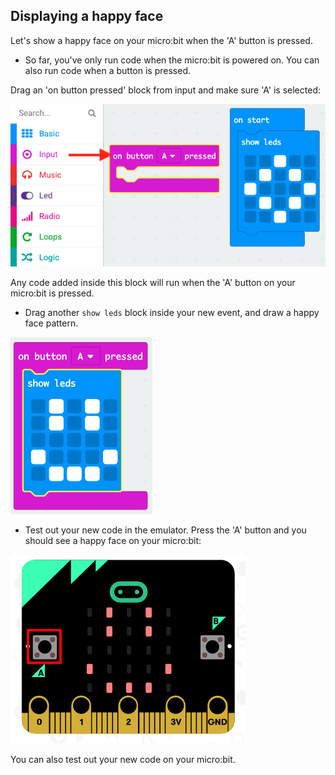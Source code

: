 ## Displaying a happy face

Let's show a happy face on your micro:bit when the 'A' button is pressed.

+ So far, you've only run code when the micro:bit is powered on. You can also run code when a button is pressed.

Drag an 'on button pressed' block from input and make sure 'A' is selected:

![skärmdump](images/badge-button-a.png)

Any code added inside this block will run when the 'A' button on your micro:bit is pressed.

+ Drag another `show leds` block inside your new event, and draw a happy face pattern.

![skärmdump](images/badge-happy.png)

+ Test out your new code in the emulator. Press the 'A' button and you should see a happy face on your micro:bit:

![skärmdump](images/badge-happy-emulator.png)

You can also test out your new code on your micro:bit.